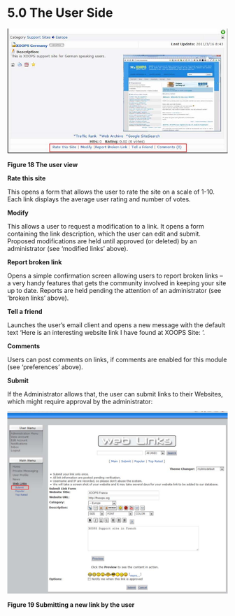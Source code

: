 # 5.0 The User Side

![img_2.jpg](../assets/img_31.jpg)  

**Figure 18 The user view**

**Rate this site**

This opens a form that allows the user to rate the site on a scale of 1-10. Each link displays the average user rating and number of votes.

**Modify**

This allows a user to request a modification to a link. It opens a form containing the link description, which the user can edit and submit. Proposed modifications are held until approved (or deleted) by an administrator (see ‘modified links’ above).

**Report broken link**

Opens a simple confirmation screen allowing users to report broken links – a very handy features that gets the community involved in keeping your site up to date. Reports are held pending the attention of an administrator (see ‘broken links’ above).

**Tell a friend**

Launches the user’s email client and opens a new message with the default text ‘Here is an interesting website link I have found at XOOPS Site: <relevant URL>’.

**Comments**

Users can post comments on links, if comments are enabled for this module (see ‘preferences’ above).

**Submit**

If the Administrator allows that, the user can submit links to their Websites, which might require approval by the administrator: 

![img_2.jpg](../assets/img_32.jpg)  

**Figure 19 Submitting a new link by the user**

